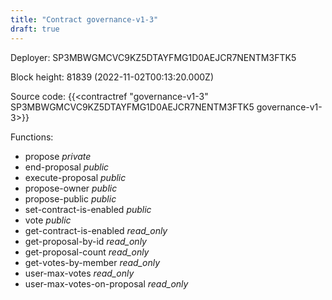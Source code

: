 ```yaml
---
title: "Contract governance-v1-3"
draft: true
---
```

Deployer: SP3MBWGMCVC9KZ5DTAYFMG1D0AEJCR7NENTM3FTK5


 



Block height: 81839 (2022-11-02T00:13:20.000Z)

Source code: {{<contractref "governance-v1-3" SP3MBWGMCVC9KZ5DTAYFMG1D0AEJCR7NENTM3FTK5 governance-v1-3>}}

Functions:

* propose _private_
* end-proposal _public_
* execute-proposal _public_
* propose-owner _public_
* propose-public _public_
* set-contract-is-enabled _public_
* vote _public_
* get-contract-is-enabled _read_only_
* get-proposal-by-id _read_only_
* get-proposal-count _read_only_
* get-votes-by-member _read_only_
* user-max-votes _read_only_
* user-max-votes-on-proposal _read_only_
